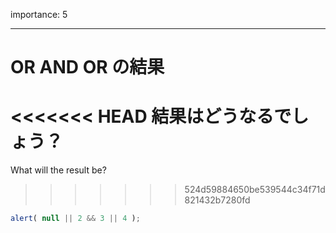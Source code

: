 importance: 5

---

# OR AND OR の結果

<<<<<<< HEAD
結果はどうなるでしょう？
=======
What will the result be?
>>>>>>> 524d59884650be539544c34f71d821432b7280fd

```js
alert( null || 2 && 3 || 4 );
```
